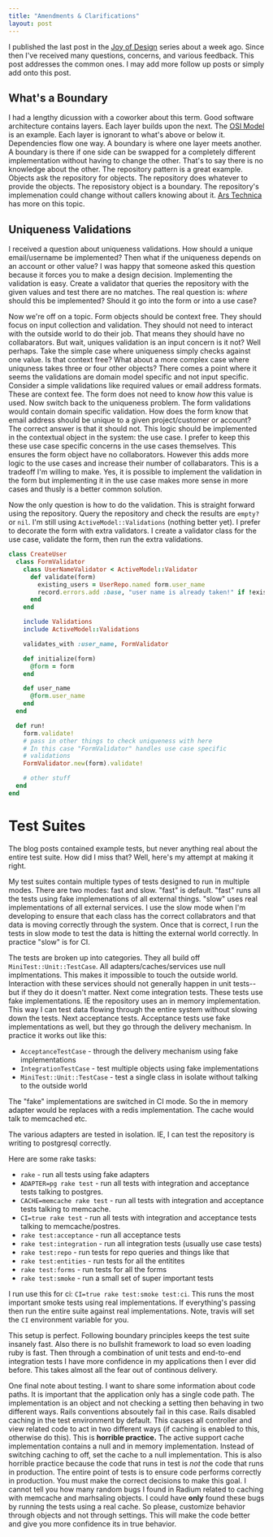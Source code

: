 ```yaml
---
title: "Amendments & Clarifications"
layout: post
---
```


I published the last post in the [Joy of
Design](/2014/01/rediscovering-the-joy-of-design/) series about a week
ago. Since then I've received many questions, concerns, and various
feedback. This post addresses the common ones. I may add more follow
up posts or simply add onto this post.

## What's a Boundary

I had a lengthy dicussion with a coworker about this term. Good
software architecture contains layers. Each layer builds upon the
next. The [OSI Model](http://en.wikipedia.org/wiki/OSI_model) is an
example. Each layer is ignorant to what's above or below it.
Dependencies flow one way. A boundary is where one layer meets
another. A boundary is there if one side can be swapped for a
completely different implementation without having to change the
other. That's to say there is no knowledge about the other. The
repository pattern is a great example. Objects ask the repository for
objects. The repository does whatever to provide the objects. The
reposistory object is a boundary. The repository's implemenation could
change without callers knowing about it. [Ars
Technica](http://arstechnica.com/information-technology/2014/02/why-isolate-lower-application-layers-from-higher-layers/)
has more on this topic.

## Uniqueness Validations

I received a question about uniqueness validations. How should a
unique email/username be implemented? Then what if the uniqueness
depends on an account or other value? I was happy that someone asked
this question because it forces you to make a design decision.
Implementing the validation is easy. Create a validator that queries
the repository with the given values and test there are no matches.
The real question is: _where_ should this be implemented? Should it go
into the form or into a use case?

Now we're off on a topic. Form objects should be context free. They
should focus on input collection and validation. They should not need
to interact with the outside world to do their job. That means they
should have no collabarators. But wait, uniques validation is an input
concern is it not? Well perhaps. Take the simple case where uniqueness
simply checks against one value. Is that context free? What about a
more complex case where uniquness takes three or four other objects?
There comes a point where it seems the validations are domain model
specific and not input specific. Consider a simple validations like
required values or email address formats. These are context fee. The
form does not need to know _how_ this value is used. Now switch back
to the uniqueness problem. The form validations would contain domain
specific validation. How does the form know that email address should
be unique to a given project/customer or account? The correct answer
is that it should not. This logic should be implemented in the
contextual object in the system: the use case. I prefer to keep this
these use case specific concerns in the use cases themselves. This
ensures the form object have no collaborators. However this adds more
logic to the use cases and increase their number of collabarators.
This is a tradeoff I'm willing to make. Yes, it is possible to
implement the validation in the form but implementing it in the use
case makes more sense in more cases and thusly is a better common
solution.

Now the only question is how to do the validation. This is straight
forward using the repository. Query the repository and check the
results are `empty?` or `nil`. I'm still using
`ActiveModel::Validations` (nothing better yet). I prefer to decorate
the form with extra validators. I create a validator class for the use
case, validate the form, then run the extra validations.

```ruby
class CreateUser
  class FormValidator
    class UserNameValidator < ActiveModel::Validator
      def validate(form)
        existing_users = UserRepo.named form.user_name
        record.errors.add :base, "user name is already taken!" if !existing_users.empty?
      end
    end

    include Validations
    include ActiveModel::Validations

    validates_with :user_name, FormValidator

    def initialize(form)
      @form = form
    end

    def user_name
      @form.user_name
    end
  end

  def run!
    form.validate!
    # pass in other things to check uniqueness with here
    # In this case "FormValidator" handles use case specific
    # validations
    FormValidator.new(form).validate!

    # other stuff
  end
end
```

# Test Suites

The blog posts contained example tests, but never anything real about
the entire test suite. How did I miss that? Well, here's my attempt at
making it right.

My test suites contain multiple types of tests designed to run in
multiple modes. There are two modes: fast and slow. "fast" is default.
"fast" runs all the tests using fake implemenations of all external
things. "slow" uses real implementations of all external services. I
use the slow mode when I'm developing to ensure that each class has
the correct collabrators and that data is moving correctly through the
system. Once that is correct, I run the tests in slow mode to test the
data is hitting the external world correctly. In practice "slow" is
for CI.

The tests are broken up into categories. They all
build off `MiniTest::Unit::TestCase`. All adapters/caches/services use
null implmentations. This makes it impossible to touch the outside
world. Interaction with these services should not generally
happen in unit tests--but if they do it doesn't matter. Next come
integration tests. These tests use fake implementations. IE the
repository uses an in memory implementation. This way I can test data
flowing through the entire system without slowing down the tests. Next
acceptance tests. Acceptance tests use fake implementations as well,
but they go through the delivery mechanism. In practice it works out
like this:

* `AcceptanceTestCase` - through the delivery mechanism using fake
  implementations
* `IntegrationTestCase` - test multiple objects using fake
  implementations
* `MiniTest::Unit::TestCase` - test a single class in isolate without
  talking to the outside world

The "fake" implementations are switched in CI mode. So the in memory
adapter would be replaces with a redis implementation. The cache would
talk to memcached etc.

The various adapters are tested in isolation. IE, I can test the
repository is writing to postgresql correctly.

Here are some rake tasks:

* `rake` - run all tests using fake adapters
* `ADAPTER=pg rake test` - run all tests with integration and
  acceptance tests talking to postgres.
* `CACHE=memcache rake test` - run all tests with integration and
  acceptance tests talking to memcache.
* `CI=true rake test` - run all tests with integration and
  acceptance tests talking to memcache/postres.
* `rake test:acceptance` - run all acceptance tests
* `rake test:integration` - run all integration tests (usually use
  case tests)
* `rake test:repo` - run tests for repo queries and things like that
* `rake test:entities` - run tests for all the entitites
* `rake test:forms` - run tests for all the forms
* `rake test:smoke` - run a small set of super important tests

I run use this for ci: `CI=true rake test:smoke test:ci`. This runs
the most important smoke tests using real implementations. If
everything's passing then run the entire suite against real
implementations. Note, travis will set the `CI` environment variable
for you.

This setup is perfect. Following boundary principles keeps the test
suite insanely fast. Also there is no bullshit framework to load so
even loading ruby is fast. Then through a combination of unit tests
and end-to-end integration tests I have more confidence in my
applications then I ever did before. This takes almost all the fear
out of continous delivery.

One final note about testing. I want to share some information about
code paths. It is important that the application only has a single
code path. The implementation is an object and not checking a setting
then behaving in two different ways. Rails conventions absoutely fail
in this case. Rails disabled caching in the test environment by
default. This causes all controller and view related code to act in
two different ways (if caching is enabled to this, otherwise do this).
This is **horrible practice.** The active support cache implementation
contains a null and in memory implementation. Instead of switching
caching to off, set the cache to a null implementation. This is also
horrible practice because the code that runs in test is *not* the code
that runs in production. The entire point of tests is to ensure code
performs correctly in production. You must make the correct decisions
to make this goal. I cannot tell you how many random bugs I found in
Radium related to caching with memcache and marhsaling objects. I
could have **only** found these bugs by running the tests using a real
cache. So please, customize behavior through objects and not through
settings. This will make the code better and give you more confidence
its in true behavior.
